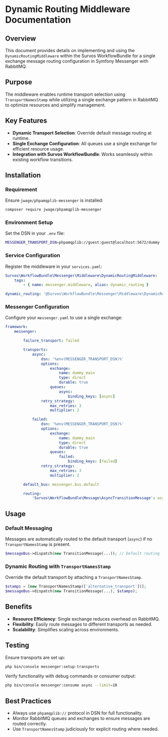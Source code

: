 # Dynamic Routing Middleware Documentation

## Overview

This document provides details on implementing and using the `DynamicRoutingMiddleware` within the Survos WorkflowBundle for a single exchange message routing configuration in Symfony Messenger with RabbitMQ.

## Purpose

The middleware enables runtime transport selection using `TransportNamesStamp` while utilizing a single exchange pattern in RabbitMQ to optimize resources and simplify management.

## Key Features

- **Dynamic Transport Selection**: Override default message routing at runtime.
- **Single Exchange Configuration**: All queues use a single exchange for efficient resource usage.
- **Integration with Survos WorkflowBundle**: Works seamlessly within existing workflow transitions.

## Installation

### Requirement

Ensure `jwage/phpamqplib-messenger` is installed:

```bash
composer require jwage/phpamqplib-messenger
```

### Environment Setup

Set the DSN in your `.env` file:

```bash
MESSENGER_TRANSPORT_DSN=phpamqplib://guest:guest@localhost:5672/dummy
```

### Service Configuration

Register the middleware in your `services.yaml`:

```yaml
Survos\WorkflowBundle\Messenger\Middleware\DynamicRoutingMiddleware:
    tags:
        - { name: messenger.middleware, alias: dynamic_routing }

dynamic_routing: '@Survos\WorkflowBundle\Messenger\Middleware\DynamicRoutingMiddleware'
```

### Messenger Configuration

Configure your `messenger.yaml` to use a single exchange:

```yaml
framework:
    messenger:

        failure_transport: failed

        transports:
            async:
                dsn: '%env(MESSENGER_TRANSPORT_DSN)%'
                options:
                    exchange:
                        name: dummy_main
                        type: direct
                        durable: true
                    queues:
                        async:
                            binding_keys: [async]
                retry_strategy:
                    max_retries: 3
                    multiplier: 2

            failed:
                dsn: '%env(MESSENGER_TRANSPORT_DSN)%'
                options:
                    exchange:
                        name: dummy_main
                        type: direct
                        durable: true
                    queues:
                        failed:
                            binding_keys: [failed]
                retry_strategy:
                    max_retries: 3
                    multiplier: 2

        default_bus: messenger.bus.default

        routing:
            'Survos\WorkflowBundle\Message\AsyncTransitionMessage': async
```

## Usage

### Default Messaging

Messages are automatically routed to the default transport (`async`) if no `TransportNamesStamp` is present.

```php
$messageBus->dispatch(new TransitionMessage(...)); // Default routing
```

### Dynamic Routing with `TransportNamesStamp`

Override the default transport by attaching a `TransportNamesStamp`.

```php
$stamps = [new TransportNamesStamp(['alternative_transport'])];
$messageBus->dispatch(new TransitionMessage(...), $stamps);
```

## Benefits

- **Resource Efficiency**: Single exchange reduces overhead on RabbitMQ.
- **Flexibility**: Easily route messages to different transports as needed.
- **Scalability**: Simplifies scaling across environments.

## Testing

Ensure transports are set up:

```bash
php bin/console messenger:setup-transports
```

Verify functionality with debug commands or consumer output:

```bash
php bin/console messenger:consume async --limit=10
```

## Best Practices

- Always use `phpamqplib://` protocol in DSN for full functionality.
- Monitor RabbitMQ queues and exchanges to ensure messages are routed correctly.
- Use `TransportNamesStamp` judiciously for explicit routing where needed.
